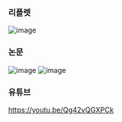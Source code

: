 ### 리플렛
![image](https://user-images.githubusercontent.com/50912987/208412794-32366c30-89dd-475c-87c5-0474a147bc9e.png)
### 논문
![image](https://user-images.githubusercontent.com/50912987/208412975-cb2a93f3-1da1-4f0a-9d74-96bc67b1e1ef.png)
![image](https://user-images.githubusercontent.com/50912987/208413050-4febc8ee-10a6-43a3-896f-b365b3355d57.png)
### 유튜브
https://youtu.be/Qg42vQGXPCk


